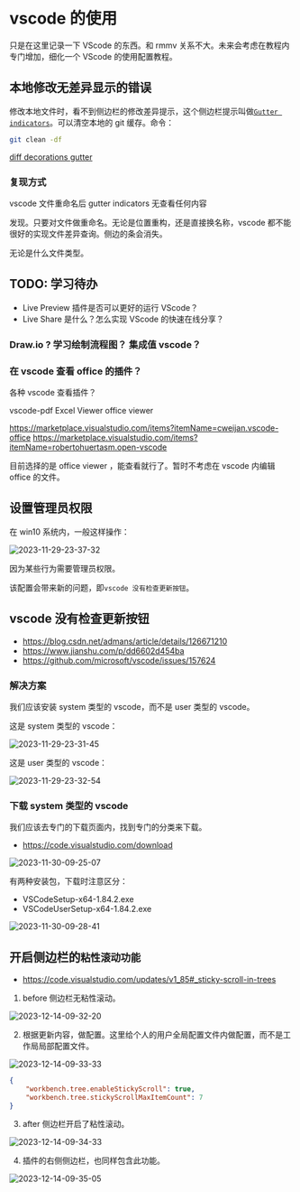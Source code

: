 # vscode 的使用

只是在这里记录一下 VScode 的东西。和 rmmv 关系不大。未来会考虑在教程内专门增加，细化一个 VScode 的使用配置教程。

## 本地修改无差异显示的错误

修改本地文件时，看不到侧边栏的修改差异提示，这个侧边栏提示叫做[`Gutter indicators`](https://code.visualstudio.com/docs/sourcecontrol/overview#_gutter-indicators)。可以清空本地的 git 缓存。命令：

```bash
git clean -df
```

[diff decorations gutter](https://hjk.life/posts/vscode-git-gutter/)

### 复现方式

vscode 文件重命名后 gutter indicators 无查看任何内容

发现。只要对文件做重命名。无论是位置重构，还是直接换名称，vscode 都不能很好的实现文件差异查询。侧边的条会消失。

无论是什么文件类型。

## TODO: 学习待办

- Live Preview 插件是否可以更好的运行 VScode？
- Live Share 是什么？怎么实现 VScode 的快速在线分享？

### Draw.io ? 学习绘制流程图？ 集成值 vscode？

### 在 vscode 查看 office 的插件？

各种 vscode 查看插件？

vscode-pdf
Excel Viewer
office viewer

https://marketplace.visualstudio.com/items?itemName=cweijan.vscode-office
https://marketplace.visualstudio.com/items?itemName=robertohuertasm.open-vscode

目前选择的是 office viewer ，能查看就行了。暂时不考虑在 vscode 内编辑 office 的文件。

## 设置管理员权限

在 win10 系统内，一般这样操作：

![2023-11-29-23-37-32](https://cdn.jsdelivr.net/gh/RuanZhongNan/img-store/img/2023-11-29-23-37-32.png)

因为某些行为需要管理员权限。

该配置会带来新的问题，即`vscode 没有检查更新按钮`。

## vscode 没有检查更新按钮

- https://blog.csdn.net/admans/article/details/126671210
- https://www.jianshu.com/p/dd6602d454ba
- https://github.com/microsoft/vscode/issues/157624

### 解决方案

我们应该安装 system 类型的 vscode，而不是 user 类型的 vscode。

这是 system 类型的 vscode：

![2023-11-29-23-31-45](https://cdn.jsdelivr.net/gh/RuanZhongNan/img-store/img/2023-11-29-23-31-45.png)

这是 user 类型的 vscode：

![2023-11-29-23-32-54](https://cdn.jsdelivr.net/gh/RuanZhongNan/img-store/img/2023-11-29-23-32-54.png)

### 下载 system 类型的 vscode

我们应该去专门的下载页面内，找到专门的分类来下载。

- https://code.visualstudio.com/download

![2023-11-30-09-25-07](https://cdn.jsdelivr.net/gh/RuanZhongNan/img-store/img/2023-11-30-09-25-07.png)

有两种安装包，下载时注意区分：

- VSCodeSetup-x64-1.84.2.exe
- VSCodeUserSetup-x64-1.84.2.exe

![2023-11-30-09-28-41](https://cdn.jsdelivr.net/gh/RuanZhongNan/img-store/img/2023-11-30-09-28-41.png)

## 开启侧边栏的`粘性滚动功能`

- https://code.visualstudio.com/updates/v1_85#_sticky-scroll-in-trees

1. before 侧边栏无粘性滚动。

![2023-12-14-09-32-20](https://cdn.jsdelivr.net/gh/RuanZhongNan/img-store/img/2023-12-14-09-32-20.png)

2. 根据更新内容，做配置。这里给个人的用户全局配置文件内做配置，而不是工作局局部配置文件。

![2023-12-14-09-33-33](https://cdn.jsdelivr.net/gh/RuanZhongNan/img-store/img/2023-12-14-09-33-33.png)

```json
{
	"workbench.tree.enableStickyScroll": true,
	"workbench.tree.stickyScrollMaxItemCount": 7
}
```

3. after 侧边栏开启了粘性滚动。

![2023-12-14-09-34-33](https://cdn.jsdelivr.net/gh/RuanZhongNan/img-store/img/2023-12-14-09-34-33.png)

4. 插件的右侧侧边栏，也同样包含此功能。

![2023-12-14-09-35-05](https://cdn.jsdelivr.net/gh/RuanZhongNan/img-store/img/2023-12-14-09-35-05.png)
